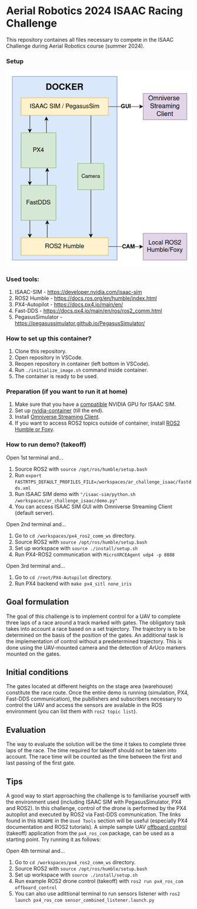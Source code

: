 # Aerial Robotics 2024 ISAAC Racing Challenge
This repository containes all files necessary to compete in the ISAAC Challenge during Aerial Robotics course (summer 2024).

### Setup
![Diagram](images/Graph.png)

### Used tools:
1. ISAAC-SIM - https://developer.nvidia.com/isaac-sim
2. ROS2 Humble - https://docs.ros.org/en/humble/index.html
3. PX4-Autopilot - https://docs.px4.io/main/en/
4. Fast-DDS - https://docs.px4.io/main/en/ros/ros2_comm.html
5. PegasusSimulator - https://pegasussimulator.github.io/PegasusSimulator/

### How to set up this container?
1. Clone this repository.
2. Open repository in VSCode.
3. Reopen repository in container (left bottom in VSCode).
4. Run `./initialize_image.sh` command inside container.
5. The container is ready to be used.

### Preparation (if you want to run it at home)
1. Make sure that you have a [compatible](https://docs.omniverse.nvidia.com/isaacsim/latest/installation/requirements.html) NVIDIA GPU for ISAAC SIM.
2. Set up [nvidia-container](https://docs.omniverse.nvidia.com/isaacsim/latest/installation/install_container.html) (till the end).
3. Install [Omniverse Streaming Client](https://docs.omniverse.nvidia.com/streaming-client/latest/user-manual.html).
4. If you want to access ROS2 topics outside of container, install [ROS2 Humble or Foxy](https://docs.ros.org/en/foxy/Installation/Ubuntu-Install-Debians.html). 

### How to run demo? (takeoff)
Open 1st terminal and...
1. Source ROS2 with `source /opt/ros/humble/setup.bash`
2. Run `export FASTRTPS_DEFAULT_PROFILES_FILE=/workspaces/ar_challenge_isaac/fastdds.xml`
3. Run ISAAC SIM demo with `"/isaac-sim/python.sh /workspaces/ar_challenge_isaac/demo.py"`
4. You can access ISAAC SIM GUI with Omniverse Streaming Client (default server).

Open 2nd terminal and...
1. Go to `cd /workspaces/px4_ros2_comm_ws` directory.
2. Source ROS2 with `source /opt/ros/humble/setup.bash`
3. Set up workspace with `source ./install/setup.sh` 
4. Run PX4-ROS2 communication with `MicroXRCEAgent udp4 -p 8888`

Open 3rd terminal and...
1. Go to `cd /root/PX4-Autopilot` directory.
2. Run PX4 backend with `make px4_sitl none_iris`

## Goal formulation
The goal of this challenge is to implement control for a UAV to complete three laps of a race around a track marked with gates. The obligatory task takes into account a race based on a set trajectory. The trajectory is to be determined on the basis of the position of the gates. An additional task is the implementation of control without a predetermined trajectory. This is done using the UAV-mounted camera and the detection of ArUco markers mounted on the gates. 

## Initial conditions
The gates located at different heights on the stage area (warehouse) constitute the race route. Once the entire demo is running (simulation, PX4, Fast-DDS communication), the publlishers and subscribers necessary to control the UAV and access the sensors are available in the ROS environment (you can list them with `ros2 topic list`). 

## Evaluation
The way to evaluate the solution will be the time it takes to complete three laps of the race. The time required for takeoff should not be taken into account. The race time will be counted as the time between the first and last passing of the first gate. 

## Tips
A good way to start approaching the challenge is to familiarise yourself with the environment used (including ISAAC SIM with PegasusSimulator, PX4 and ROS2). In this challenge, control of the drone is performed by the PX4 autopilot and executed by ROS2 via Fast-DDS communication. The links found in this `README` in the `Used Tools` section will be useful (especially PX4 documentation and ROS2 tutorials). A simple sample UAV [offboard control](https://docs.px4.io/main/en/ros/ros2_offboard_control.html) (takeoff) application from the `px4_ros_com` package, can be used as a starting point. Try running it as follows:

Open 4th terminal and...
1. Go to `cd /workspaces/px4_ros2_comm_ws` directory.
2. Source ROS2 with `source /opt/ros/humble/setup.bash`
3. Set up workspace with `source ./install/setup.sh` 
4. Run example ROS2 drone control (takeoff) with `ros2 run px4_ros_com offboard_control`
5. You can also use adittional terminal to run sensors listener with `ros2 launch px4_ros_com sensor_combined_listener.launch.py`
